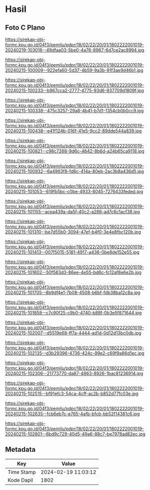 # Hasil

## Foto C Plano

https://sirekap-obj-formc.kpu.go.id/04f3/pemilu/pdpr/18/02/22/20/01/1802222001019-20240219-103018--49dfaa03-5be0-4a76-8967-6d7ce2ac8994.jpg

https://sirekap-obj-formc.kpu.go.id/04f3/pemilu/pdpr/18/02/22/20/01/1802222001019-20240215-100009--922efa60-5d37-4b59-9a3b-91f3ae9d46b1.jpg

https://sirekap-obj-formc.kpu.go.id/04f3/pemilu/pdpr/18/02/22/20/01/1802222001019-20240215-100233--b967cca2-2777-4775-93d6-937709d1809f.jpg

https://sirekap-obj-formc.kpu.go.id/04f3/pemilu/pdpr/18/02/22/20/01/1802222001019-20240215-100338--475c3257-29a8-4b41-b7d1-1354cb0b0cc9.jpg

https://sirekap-obj-formc.kpu.go.id/04f3/pemilu/pdpr/18/02/22/20/01/1802222001019-20240215-100438--e41f124b-016f-41e5-9cc2-89dde544a839.jpg

https://sirekap-obj-formc.kpu.go.id/04f3/pemilu/pdpr/18/02/22/20/01/1802222001019-20240215-100821--c98c7268-9d6c-4642-8b6d-a24b65ca9118.jpg

https://sirekap-obj-formc.kpu.go.id/04f3/pemilu/pdpr/18/02/22/20/01/1802222001019-20240215-100932--6a4963f8-fd6c-414a-80eb-2ac3b8a436d5.jpg

https://sirekap-obj-formc.kpu.go.id/04f3/pemilu/pdpr/18/02/22/20/01/1802222001019-20240215-101053--619fb5bc-c0be-4933-8045-7276433feded.jpg

https://sirekap-obj-formc.kpu.go.id/04f3/pemilu/pdpr/18/02/22/20/01/1802222001019-20240215-101155--acea439a-da5f-40c2-a286-ad7c6c1acf38.jpg

https://sirekap-obj-formc.kpu.go.id/04f3/pemilu/pdpr/18/02/22/20/01/1802222001019-20240215-101310--be7d55b0-3094-47ef-b4f0-3e4e8fbc120b.jpg

https://sirekap-obj-formc.kpu.go.id/04f3/pemilu/pdpr/18/02/22/20/01/1802222001019-20240215-101413--007f5015-5181-4917-a436-0be8de152e55.jpg

https://sirekap-obj-formc.kpu.go.id/04f3/pemilu/pdpr/18/02/22/20/01/1802222001019-20240215-101602--50f583d3-86ee-4e55-bd6c-fc12af8e6e2b.jpg

https://sirekap-obj-formc.kpu.go.id/04f3/pemilu/pdpr/18/02/22/20/01/1802222001019-20240215-101705--8b9df4e1-7b08-4508-b6bf-fdb38ba12c8a.jpg

https://sirekap-obj-formc.kpu.go.id/04f3/pemilu/pdpr/18/02/22/20/01/1802222001019-20240215-101858--c7c90f25-c9b0-4740-b88f-0b3e5f871644.jpg

https://sirekap-obj-formc.kpu.go.id/04f3/pemilu/pdpr/18/02/22/20/01/1802222001019-20240215-102007--d5519e68-ff7a-4444-ad1d-0d12d13bc0db.jpg

https://sirekap-obj-formc.kpu.go.id/04f3/pemilu/pdpr/18/02/22/20/01/1802222001019-20240215-102135--d3b29396-4736-424c-99e2-c69f9a86d1ec.jpg

https://sirekap-obj-formc.kpu.go.id/04f3/pemilu/pdpr/18/02/22/20/01/1802222001019-20240215-102306--21773770-da87-4863-8926-1bac81236914.jpg

https://sirekap-obj-formc.kpu.go.id/04f3/pemilu/pdpr/18/02/22/20/01/1802222001019-20240215-102515--bf91efc3-54ca-4cff-ac2b-b852d77fc03e.jpg

https://sirekap-obj-formc.kpu.go.id/04f3/pemilu/pdpr/18/02/22/20/01/1802222001019-20240215-102635--fcb6eb7c-e765-4afb-bfcb-bb52f14381c6.jpg

https://sirekap-obj-formc.kpu.go.id/04f3/pemilu/pdpr/18/02/22/20/01/1802222001019-20240215-102801--6bd9c729-40d5-49a6-88c7-be7978ad82ec.jpg


## Metadata

| Key        | Value               |
| ---------- | ------------------- |
| Time Stamp | 2024-02-19 11:03:12 |
| Kode Dapil | 1802                |



